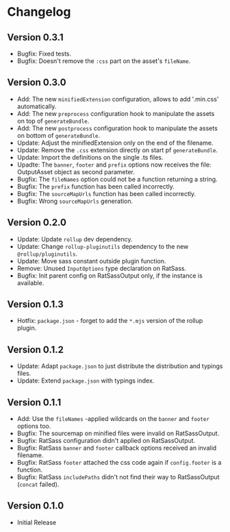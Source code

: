 Changelog
=========

Version 0.3.1
-------------
-   Bugfix: Fixed tests.
-   Bugfix: Doesn't remove the `:css` part on the asset's `fileName`.

Version 0.3.0
-------------
-   Add: The new `minifiedExtension` configuration, allows to add '.min.css' automatically.
-   Add: The new `preprocess` configuration hook to manipulate the assets on top of `generateBundle`.
-   Add: The new `postprocess` configuration hook to manipulate the assets on bottom of `generateBundle`.
-   Update: Adjust the minifiedExtension only on the end of the filename.
-   Update: Remove the `.css` extension directly on start pf `generateBundle`.
-   Update: Import the definitions on the single .ts files.
-   Upadte: The `banner`, `footer` and `prefix` options now receives the file: OutputAsset object as second parameter.
-   Bugfix: The `fileNames` option could not be a function returning a string.
-   Bugfix: The `prefix` function has been called incorrectly.
-   Bugfix: The `sourceMapUrls` function has been called incorrectly.
-   Bugfix: Wrong `sourceMapUrls` generation.

Version 0.2.0
-------------
-   Update: Update `rollup` dev dependency.
-   Update: Change `rollup-pluginutils` dependency to the new `@rollup/pluginutils`.
-   Update: Move sass constant outside plugin function.
-   Remove: Unused `InputOptions` type declaration on RatSass.
-   Bugfix: Init parent config on RatSassOutput only, if the instance is available.

Version 0.1.3
-------------
-   Hotfix: `package.json` - forget to add the `*.mjs` version of the rollup plugin.

Version 0.1.2
-------------
-   Update: Adapt `package.json` to just distribute the distribution and typings files.
-   Update: Extend `package.json` with typings index.

Version 0.1.1
-------------
-   Add: Use the `fileNames` -applied wildcards on the `banner` and `footer` options too.
-   Bugfix: The sourcemap on minified files were invalid on RatSassOutput.
-   Bugfix: RatSass configuration didn't applied on RatSassOutput.
-   Bugfix: RatSass `banner` and `footer` callback options received an invalid filename.
-   Bugfix: RatSass `footer` attached the css code again if `config.footer` is a function. 
-   Bugfix: RatSass `includePaths` didn't not find their way to RatSassOutput (`concat` failed).

Version 0.1.0
-------------
-   Initial Release
